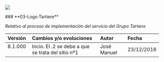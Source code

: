 <p align="left">
<img src="https://s28.postimg.org/ux8l1tv6l/imagengit.png">
</p>
### **03-Logs-Tartiere**

_Relativo al proceso de implementación del servicio del Grupo Tartiere_






| Versión |Cambios y/o evoluciones |Autor|Fecha|
|:------------- |:---------------|:---------------|:---------------
| 8.1.000    | Incio. El .2 se debe a que se trata del sitio nº1|José Manuel|23/12/2016|
